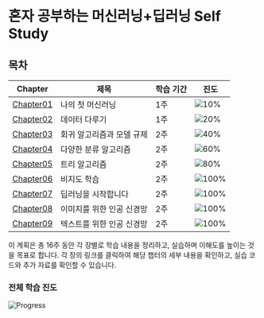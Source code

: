 # 혼자 공부하는 머신러닝+딥러닝 Self Study

## 목차

| Chapter                       | 제목                      | 학습 기간 | 진도                                  |
| ----------------------------- | ------------------------- | --------- | ------------------------------------- |
| [Chapter01](./Chap01/README.md) | 나의 첫 머신러닝          | 1주       | ![10%](https://progress-bar.dev/10)   |
| [Chapter02](./Chap02/README.md) | 데이터 다루기             | 1주       | ![20%](https://progress-bar.dev/20)   |
| [Chapter03](./Chap03/README.md) | 회귀 알고리즘과 모델 규제 | 2주       | ![40%](https://progress-bar.dev/40)   |
| [Chapter04](./Chap04/README.md) | 다양한 분류 알고리즘      | 2주       | ![60%](https://progress-bar.dev/60)   |
| [Chapter05](./Chap05/README.md) | 트리 알고리즘             | 2주       | ![80%](https://progress-bar.dev/80)   |
| [Chapter06](./Chap06/README.md) | 비지도 학습               | 2주       | ![100%](https://progress-bar.dev/100) |
| [Chapter07](./Chap07/README.md) | 딥러닝을 시작합니다       | 2주       | ![100%](https://progress-bar.dev/100) |
| [Chapter08](./Chap08/README.md) | 이미지를 위한 인공 신경망 | 2주       | ![100%](https://progress-bar.dev/100) |
| [Chapter09](./Chap09/README.md) | 텍스트를 위한 인공 신경망 | 2주       | ![100%](https://progress-bar.dev/100) |

이 계획은 총 16주 동안 각 장별로 학습 내용을 정리하고, 실습하며 이해도를 높이는 것을 목표로 합니다. 각 장의 링크를 클릭하여 해당 챕터의 세부 내용을 확인하고, 실습 코드와 추가 자료를 확인할 수 있습니다.

### 전체 학습 진도

![Progress](https://progress-bar.dev/0/?scale=16&title=Total&width=500&suffix=%20weeks)
